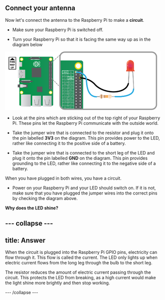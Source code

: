 ## Connect your antenna

Now let's connect the antenna to the Raspberry Pi to make a **circuit**.

+ Make sure your Raspberry Pi is switched off.

+ Turn your Raspberry Pi so that it is facing the same way up as in the diagram below

![The GPIO pins](images/gpio.png)

+ Look at the pins which are sticking out of the top right of your Raspberry Pi. These pins let the Raspberry Pi communicate with the outside world.

+ Take the jumper wire that is connected to the resistor and plug it onto the  pin labelled **3V3** on the diagram. This pin provides power to the LED, rather like connecting it to the positive side of a battery.

+ Take the jumper wire that is connected to the short leg of the LED and plug it onto the pin labelled **GND** on the diagram. This pin provides grounding to the LED, rather like connecting it to the negative side of a battery.

When you have plugged in both wires, you have a circuit.

+ Power on your Raspberry Pi and your LED should switch on. If it is not, make sure that you have plugged the jumper wires into the correct pins by checking the diagram above.

**Why does the LED shine?**

--- collapse ---
---
title: Answer
---
When the circuit is plugged into the Raspberry Pi GPIO pins, electricity can flow through it. This flow is called the current. The LED only lights up when electric current flows from the long leg through the bulb to the short leg.

The resistor reduces the amount of electric current passing through the circuit. This protects the LED from breaking, as a high current would make the light shine more brightly and then stop working.

--- /collapse ---
